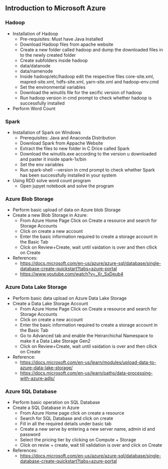 ## Introduction to Microsoft Azure
### Hadoop
* Installation of Hadoop
    * Pre-requisites: Must have Java Installed
    * Download Hadoop files from apache website
    * Create a new folder called hadoop and dump the downloaded files in to the newly created folder
    * Create subfolders inside hadoop
	* data/datanode
	* data/namenode
    * Inside hadoop/etc/hadoop edit the respective files core-site.xml, mapred-site.xml, hdfs-site.xml, yarn-site.xml and hadoop-env.cmd
    * Set the environmental variables
    * Download the winutils file for the secific version of hadoop
    * Run hadoop version in cmd prompt to check whether hadoop is successfully installed
* Perform Word Count

### Spark
* Installation of Spark on Windows
   * Prerequisites: Java and Anaconda Distribution
   * Download Spark from Appache Website
   * Extract the files to new folder in C Drice called Spark
   * Download the winutils.exe according to the version u downloaded and paster it inside spark-1x/bin
   * Set the env variables
   * Run spark-shell --version in cmd prompt to check whether Spark has been successfully installed in your system
* Using RDD solve word count program
   * Open jupyet notebook and solve the program

### Azure Blob Storage
* Perform basic upload of data on Azure blob Storage
* Create a new Blob Storage in Azure:
   * From Azure Home Page Click on Create a resource and search for Storage Accounts
   * Click on create a new account
   * Enter the basic information required to create a storage account in the Basic Tab
   * Click on Review+Create, wait until vaidation is over and then cllick on Create
* References:
   * https://docs.microsoft.com/en-us/azure/azure-sql/database/single-database-create-quickstart?tabs=azure-portal
   * https://www.youtube.com/watch?v=_Xr_SxDeub4

### Azure Data Lake Storage
* Perform basic data upload on Azure Data Lake Storage
* Create a Data Lake Storage Account
    * From Azure Home Page Click on Create a resource and search for Storage Accounts
    * Click on create a new account
    * Enter the basic information required to create a storage account in the Basic Tab
    * Go to Advanced tab and enable the Heirarchichal Namespace to make it a Data Lake Storage Gen2
    * Click on Review+Create, wait until vaidation is over and then cllick on Create
* Reference:
    * https://docs.microsoft.com/en-us/learn/modules/upload-data-to-azure-data-lake-storage/
    * https://docs.microsoft.com/en-us/learn/paths/data-processing-with-azure-adls/

### Azure SQL Database
* Perform basic operation on SQL Database
* Create a SQL Database in Azure
   * From Azure Home page click on create a resource
   * Search for SQL Database and click on create
   * Fill in all the required details under basic tab
   * Create a new serve by entering a new server name, admin id and password
   * Select the pricing tier by clicking on Compute + Storage
   * Click on reviw + create, wait till validation is over and click on Create
* References:
   * https://docs.microsoft.com/en-us/azure/azure-sql/database/single-database-create-quickstart?tabs=azure-portal
